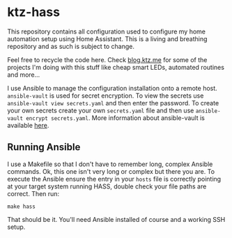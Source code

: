 # ktz-hass

This repository contains all configuration used to configure my home automation setup using Home Assistant. This is a living and breathing repository and as such is subject to change.

Feel free to recycle the code here. Check [blog.ktz.me](https://blog.ktz.me) for some of the projects I'm doing with this stuff like cheap smart LEDs, automated routines and more...

I use Ansible to manage the configuration installation onto a remote host. `ansible-vault` is used for secret encryption. To view the secrets use `ansible-vault view secrets.yaml` and then enter the password. To create your own secrets create your own `secrets.yaml` file and then use `ansible-vault encrypt secrets.yaml`. More information about ansible-vault is available [here](https://docs.ansible.com/ansible/2.4/vault.html#encrypting-unencrypted-files).

## Running Ansible

I use a Makefile so that I don't have to remember long, complex Ansible commands. Ok, this one isn't very long or complex but there you are. To execute the Ansible ensure the entry in your `hosts` file is correctly pointing at your target system running HASS, double check your file paths are correct. Then run:

    make hass

That should be it. You'll need Ansible installed of course and a working SSH setup.